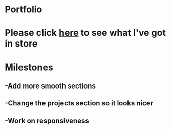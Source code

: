 # Portfolio

# Please click [here](https://axelnijsten.github.io/Portfolio/) to see what I've got in store 

# Milestones

## -Add more smooth sections
## -Change the projects section so it looks nicer
## -Work on responsiveness
